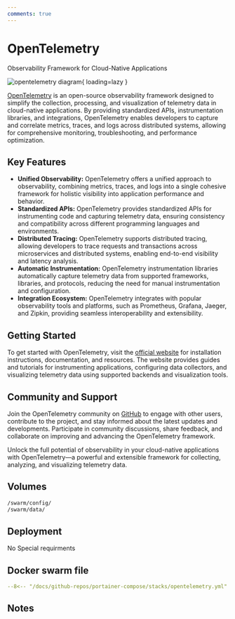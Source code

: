 ```yaml
---
comments: true
---
```


# OpenTelemetry

Observability Framework for Cloud-Native Applications

![opentelemetry diagram](../assets/diagrams/opentelemetry.png){ loading=lazy }

[OpenTelemetry](https://opentelemetry.io/) is an open-source observability framework designed to simplify the collection, processing, and visualization of telemetry data in cloud-native applications. By providing standardized APIs, instrumentation libraries, and integrations, OpenTelemetry enables developers to capture and correlate metrics, traces, and logs across distributed systems, allowing for comprehensive monitoring, troubleshooting, and performance optimization.

## Key Features

- **Unified Observability:** OpenTelemetry offers a unified approach to observability, combining metrics, traces, and logs into a single cohesive framework for holistic visibility into application performance and behavior.
- **Standardized APIs:** OpenTelemetry provides standardized APIs for instrumenting code and capturing telemetry data, ensuring consistency and compatibility across different programming languages and environments.
- **Distributed Tracing:** OpenTelemetry supports distributed tracing, allowing developers to trace requests and transactions across microservices and distributed systems, enabling end-to-end visibility and latency analysis.
- **Automatic Instrumentation:** OpenTelemetry instrumentation libraries automatically capture telemetry data from supported frameworks, libraries, and protocols, reducing the need for manual instrumentation and configuration.
- **Integration Ecosystem:** OpenTelemetry integrates with popular observability tools and platforms, such as Prometheus, Grafana, Jaeger, and Zipkin, providing seamless interoperability and extensibility.

## Getting Started

To get started with OpenTelemetry, visit the [official website](https://opentelemetry.io/) for installation instructions, documentation, and resources. The website provides guides and tutorials for instrumenting applications, configuring data collectors, and visualizing telemetry data using supported backends and visualization tools.

## Community and Support

Join the OpenTelemetry community on [GitHub](https://github.com/open-telemetry) to engage with other users, contribute to the project, and stay informed about the latest updates and developments. Participate in community discussions, share feedback, and collaborate on improving and advancing the OpenTelemetry framework.

Unlock the full potential of observability in your cloud-native applications with OpenTelemetry—a powerful and extensible framework for collecting, analyzing, and visualizing telemetry data.


## Volumes

```bash
/swarm/config/
/swarm/data/
```

## Deployment
No Special requirments

## Docker swarm file
``` yaml linenums="1" 
--8<-- "/docs/github-repos/portainer-compose/stacks/opentelemetry.yml"
```

## Notes

